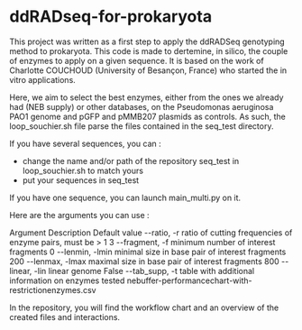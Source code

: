 # ddRADseq-for-prokaryota
This project was written as a first step to apply the ddRADSeq genotyping method to prokaryota.
This code is made to dertemine, in silico, the couple of enzymes to apply on a given sequence. It is based on the work of Charlotte COUCHOUD (University of Besançon, France) who started the in vitro applications. 

Here, we aim to select the best enzymes, either from the ones we already had (NEB supply) or other databases, on the Pseudomonas aeruginosa PAO1 genome and pGFP and pMMB207 plasmids as controls. As such, the loop_souchier.sh file parse the files contained in the seq_test directory. 

If you have several sequences, you can :
- change the name and/or path of the repository seq_test in loop_souchier.sh to match yours
- put your sequences in seq_test

If you have one sequence, you can launch main_multi.py on it. 

Here are the arguments you can use : 

Argument		Description				                        Default value
--ratio, -r		ratio of cutting frequencies of enzyme pairs, must be > 1	3
--fragment, -f 		minimum number of interest fragments				0
--lenmin, -lmin		minimal size in base pair of interest fragments			200
--lenmax, -lmax		maximal size in base pair of interest fragments			800
--linear, -lin		linear genome					False
--tab_supp, -t 		table with additional information on enzymes tested		nebuffer-performancechart-with-restrictionenzymes.csv


In the repository, you will find the workflow chart and an overview of the created files and interactions.


